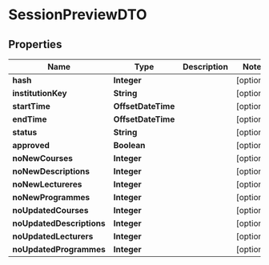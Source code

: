 

# SessionPreviewDTO


## Properties

| Name | Type | Description | Notes |
|------------ | ------------- | ------------- | -------------|
|**hash** | **Integer** |  |  [optional] |
|**institutionKey** | **String** |  |  [optional] |
|**startTime** | **OffsetDateTime** |  |  [optional] |
|**endTime** | **OffsetDateTime** |  |  [optional] |
|**status** | **String** |  |  [optional] |
|**approved** | **Boolean** |  |  [optional] |
|**noNewCourses** | **Integer** |  |  [optional] |
|**noNewDescriptions** | **Integer** |  |  [optional] |
|**noNewLectureres** | **Integer** |  |  [optional] |
|**noNewProgrammes** | **Integer** |  |  [optional] |
|**noUpdatedCourses** | **Integer** |  |  [optional] |
|**noUpdatedDescriptions** | **Integer** |  |  [optional] |
|**noUpdatedLecturers** | **Integer** |  |  [optional] |
|**noUpdatedProgrammes** | **Integer** |  |  [optional] |



